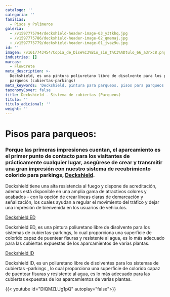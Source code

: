 ```yaml
---
catalogo: ''
categoria: ''
familias:
  - Pisos y Polímeros
galeria:
  - /v1597775794/deckshield-header-image-03_y3tkhq.jpg
  - /v1597775786/deckshield-header-image-02_qmemaj.jpg
  - /v1597775779/deckshield-header-image-01_jvaz9u.jpg
id: ''
imagen: /v1617743454/Copia_de_Dise%C3%B1o_sin_t%C3%ADtulo_66_a3rxc8.png
industrias: []
marcas:
  - Flowcrete
meta_description: >-
  Deckshield, es una pintura poliuretano libre de disolvente para los pisos de
  parqueos (cubiertas-parkings)
meta_keywords: 'Deckshield, pintura para parqueos, pisos para parqueos '
taxonomyCover: false
title: Deckshield - Sistema de cubiertas (Parqueos)
titulo: ''
titulo_adicional: ''
weight: ''
---
```

# **Pisos para parqueos:**

### Porque las primeras impresiones cuentan, el aparcamiento es el primer punto de contacto para los visitantes de prácticamente cualquier lugar, asegúrese de crear y transmitir una gran impresión con nuestro sistema de recubrimiento colorido para parkings, [**Deckshield**](http://www.flowcrete.es/nuestros-productos/gamas-de-productos/deckshield/)**.**

Deckshield tiene una alta resistencia al fuego y dispone de acreditación, ademas está disponible en una amplia gama de atractivos colores y acabados - con la opción de crear líneas claras de demarcación y señalización, los cuales ayudan a regular el movimiento del tráfico y dejar una impresión de bienvenida en los usuarios de vehículos.

[Deckshield ED](http://www.flowcrete.es/productos/sistemas/deckshield-ed/ "Deckshield ED")

Deckshield ED, es una pintura poliuretano libre de disolvente para los sistemas de cubiertas-parkings, lo cual proporciona una superficie de colorido capaz de puentear fisuras y resistente al agua, es lo más adecuado para las cubiertas expuestas de los aparcamientos de varias plantas.

[Deckshield ID](http://www.flowcrete.es/productos/sistemas/deckshield-id/ "Deckshield ID")

Deckshield ID, es un poliuretano libre de disolventes para los sistemas de cubiertas -parkings , lo cual proporciona una superficie de colorido capaz de puentear fisuras y resistente al agua, es lo más adecuado para las cubiertas expuestas de los aparcamientos de varias plantas.

{{< youtube id="DIQMZLUg1pQ" autoplay="false">}}